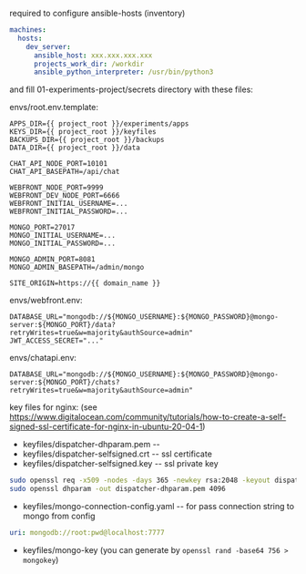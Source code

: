 required to configure ansible-hosts (inventory)

```yml
machines:
  hosts:
    dev_server:
      ansible_host: xxx.xxx.xxx.xxx
      projects_work_dir: /workdir
      ansible_python_interpreter: /usr/bin/python3
```

and fill 01-experiments-project/secrets directory with these files:

envs/root.env.template:
```
APPS_DIR={{ project_root }}/experiments/apps
KEYS_DIR={{ project_root }}/keyfiles
BACKUPS_DIR={{ project_root }}/backups
DATA_DIR={{ project_root }}/data

CHAT_API_NODE_PORT=10101
CHAT_API_BASEPATH=/api/chat

WEBFRONT_NODE_PORT=9999
WEBFRONT_DEV_NODE_PORT=6666
WEBFRONT_INITIAL_USERNAME=...
WEBFRONT_INITIAL_PASSWORD=...

MONGO_PORT=27017
MONGO_INITIAL_USERNAME=...
MONGO_INITIAL_PASSWORD=...

MONGO_ADMIN_PORT=8081
MONGO_ADMIN_BASEPATH=/admin/mongo

SITE_ORIGIN=https://{{ domain_name }}
```


envs/webfront.env:
```
DATABASE_URL="mongodb://${MONGO_USERNAME}:${MONGO_PASSWORD}@mongo-server:${MONGO_PORT}/data?retryWrites=true&w=majority&authSource=admin"
JWT_ACCESS_SECRET="..."
```

envs/chatapi.env:
```
DATABASE_URL="mongodb://${MONGO_USERNAME}:${MONGO_PASSWORD}@mongo-server:${MONGO_PORT}/chats?retryWrites=true&w=majority&authSource=admin"
```

key files for nginx: (see https://www.digitalocean.com/community/tutorials/how-to-create-a-self-signed-ssl-certificate-for-nginx-in-ubuntu-20-04-1)
- keyfiles/dispatcher-dhparam.pem --
- keyfiles/dispatcher-selfsigned.crt -- ssl certificate
- keyfiles/dispatcher-selfsigned.key -- ssl private key

```bash
sudo openssl req -x509 -nodes -days 365 -newkey rsa:2048 -keyout dispatcher-selfsigned.key -out dispatcher-selfsigned.crt
sudo openssl dhparam -out dispatcher-dhparam.pem 4096
```


- keyfiles/mongo-connection-config.yaml -- for pass connection string to mongo from config
```yml
uri: mongodb://root:pwd@localhost:7777
```

- keyfiles/mongo-key (you can generate by `openssl rand -base64 756 > mongokey`)
